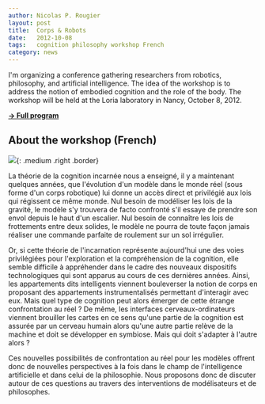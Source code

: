 ```yaml
---
author: Nicolas P. Rougier
layout: post
title:  Corps & Robots
date:   2012-10-08
tags:   cognition philosophy workshop French
category: news
---
```


I'm organizing a conference gathering researchers from robotics, philosophy,
and artificial intelligence. The idea of the workshop is to address the notion
of embodied cognition and the role of the body. The workshop will be held at
the Loria laboratory in Nancy, October 8, 2012.

[**→ Full program**]({{site.baseurl}}/images/CorpsEtRobots.pdf)


## About the workshop (French)

![]({{site.baseurl}}/images/CorpsEtRobots-2012.png){: .medium .right .border}

La théorie de la cognition incarnée nous a enseigné, il y a maintenant quelques
années, que l'évolution d'un modèle dans le monde réel (sous forme d'un corps
robotique) lui donne un accès direct et privilégié aux lois qui régissent ce
même monde. Nul besoin de modéliser les lois de la gravité, le modèle s'y
trouvera de facto confronté s'il essaye de prendre son envol depuis le haut
d'un escalier. Nul besoin de connaître les lois de frottements entre deux
solides, le modèle ne pourra de toute façon jamais réaliser une commande
parfaite de roulement sur un sol irrégulier.

Or, si cette théorie de l'incarnation représente aujourd'hui une des voies
privilégiées pour l'exploration et la compréhension de la cognition, elle
semble difficile à appréhender dans le cadre des nouveaux dispositifs
technologiques qui sont apparus au cours de ces dernières années. Ainsi, les
appartements dits intelligents viennent bouleverser la notion de corps en
proposant des appartements instrumentalisés permettant d'interagir avec
eux. Mais quel type de cognition peut alors émerger de cette étrange
confrontation au réel ? De même, les interfaces cerveaux-ordinateurs viennent
brouiller les cartes en ce sens qu'une partie de la cognition est assurée par
un cerveau humain alors qu'une autre partie relève de la machine et doit se
développer en symbiose. Mais qui doit s'adapter à l'autre alors ?

Ces nouvelles possibilités de confrontation au réel pour les modèles offrent
donc de nouvelles perspectives à la fois dans le champ de l'intelligence
artificielle et dans celui de la philosophie. Nous proposons donc de discuter
autour de ces questions au travers des interventions de modélisateurs et de
philosophes.
